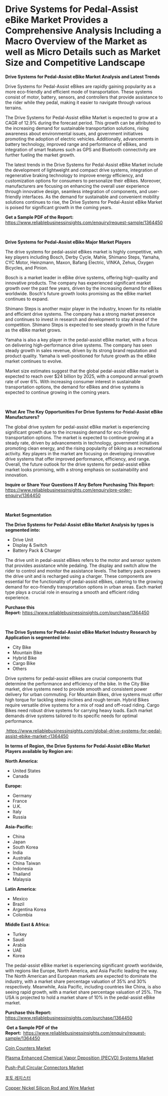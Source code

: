 <p><h1>Drive Systems for Pedal-Assist eBike Market Provides a Comprehensive Analysis Including a Macro Overview of the Market as well as Micro Details such as Market Size and Competitive Landscape</h1></p><p><strong>Drive Systems for Pedal-Assist eBike Market Analysis and Latest Trends</strong></p>
<p><p>Drive Systems for Pedal-Assist eBikes are rapidly gaining popularity as a more eco-friendly and efficient mode of transportation. These systems consist of motor, battery, sensors, and controllers that provide assistance to the rider while they pedal, making it easier to navigate through various terrains.</p><p>The Drive Systems for Pedal-Assist eBike Market is expected to grow at a CAGR of 12.9% during the forecast period. This growth can be attributed to the increasing demand for sustainable transportation solutions, rising awareness about environmental issues, and government initiatives promoting the adoption of electric vehicles. Additionally, advancements in battery technology, improved range and performance of eBikes, and integration of smart features such as GPS and Bluetooth connectivity are further fueling the market growth.</p><p>The latest trends in the Drive Systems for Pedal-Assist eBike Market include the development of lightweight and compact drive systems, integration of regenerative braking technology to improve energy efficiency, and customization options for consumers to personalize their eBikes. Moreover, manufacturers are focusing on enhancing the overall user experience through innovative design, seamless integration of components, and user-friendly interfaces. As the demand for sustainable and convenient mobility solutions continues to rise, the Drive Systems for Pedal-Assist eBike Market is poised for significant growth in the coming years.</p></p>
<p><strong>Get a Sample PDF of the Report:&nbsp;</strong> <a href="https://www.reliablebusinessinsights.com/enquiry/request-sample/1364450">https://www.reliablebusinessinsights.com/enquiry/request-sample/1364450</a></p>
<p>&nbsp;</p>
<p><strong>Drive Systems for Pedal-Assist eBike Major Market Players</strong></p>
<p><p>The drive systems for pedal-assist eBikes market is highly competitive, with key players including Bosch, Derby Cycle, Mahle, Shimano Steps, Yamaha, CYC Motor, Heinzmann, Maxon, Bafang Electric, VINKA, Zehus, Oxygen Bicycles, and Pinion. </p><p>Bosch is a market leader in eBike drive systems, offering high-quality and innovative products. The company has experienced significant market growth over the past few years, driven by the increasing demand for eBikes worldwide. Bosch's future growth looks promising as the eBike market continues to expand.</p><p>Shimano Steps is another major player in the industry, known for its reliable and efficient drive systems. The company has a strong market presence and continues to invest in research and development to stay ahead of the competition. Shimano Steps is expected to see steady growth in the future as the eBike market grows.</p><p>Yamaha is also a key player in the pedal-assist eBike market, with a focus on delivering high-performance drive systems. The company has seen steady growth in sales revenue, driven by its strong brand reputation and product quality. Yamaha is well-positioned for future growth as the eBike market continues to evolve.</p><p>Market size estimates suggest that the global pedal-assist eBike market is expected to reach over $24 billion by 2025, with a compound annual growth rate of over 6%. With increasing consumer interest in sustainable transportation options, the demand for eBikes and drive systems is expected to continue growing in the coming years.</p></p>
<p>&nbsp;</p>
<p><strong>What Are The Key Opportunities For Drive Systems for Pedal-Assist eBike Manufacturers?</strong></p>
<p><p>The global drive system for pedal-assist eBike market is experiencing significant growth due to the increasing demand for eco-friendly transportation options. The market is expected to continue growing at a steady rate, driven by advancements in technology, government initiatives promoting clean energy, and the rising popularity of biking as a recreational activity. Key players in the market are focusing on developing innovative drive systems that offer improved performance, efficiency, and range. Overall, the future outlook for the drive systems for pedal-assist eBike market looks promising, with a strong emphasis on sustainability and innovation.</p></p>
<p><strong>Inquire or Share Your Questions If Any Before Purchasing This Report:</strong> <a href="https://www.reliablebusinessinsights.com/enquiry/pre-order-enquiry/1364450">https://www.reliablebusinessinsights.com/enquiry/pre-order-enquiry/1364450</a></p>
<p>&nbsp;</p>
<p><strong>Market Segmentation</strong></p>
<p><strong>The Drive Systems for Pedal-Assist eBike Market Analysis by types is segmented into:</strong></p>
<p><ul><li>Drive Unit</li><li>Display & Switch</li><li>Battery Pack & Charger</li></ul></p>
<p><p>The drive unit in pedal-assist eBikes refers to the motor and sensor system that provides assistance while pedaling. The display and switch allow the rider to control and monitor the assistance levels. The battery pack powers the drive unit and is recharged using a charger. These components are essential for the functionality of pedal-assist eBikes, catering to the growing demand for eco-friendly transportation options in urban areas. Each market type plays a crucial role in ensuring a smooth and efficient riding experience.</p></p>
<p><strong>Purchase this Report:&nbsp;</strong><a href="https://www.reliablebusinessinsights.com/purchase/1364450">https://www.reliablebusinessinsights.com/purchase/1364450</a></p>
<p>&nbsp;</p>
<p><strong>The Drive Systems for Pedal-Assist eBike Market Industry Research by Application is segmented into:</strong></p>
<p><ul><li>City Bike</li><li>Mountain Bike</li><li>Hybrid Bike</li><li>Cargo Bike</li><li>Others</li></ul></p>
<p><p>Drive systems for pedal-assist eBikes are crucial components that determine the performance and efficiency of the bike. In the City Bike market, drive systems need to provide smooth and consistent power delivery for urban commuting. For Mountain Bikes, drive systems must offer high torque for tackling steep inclines and rough terrain. Hybrid Bikes require versatile drive systems for a mix of road and off-road riding. Cargo Bikes need robust drive systems for carrying heavy loads. Each market demands drive systems tailored to its specific needs for optimal performance.</p></p>
<p><a href="https://www.reliablebusinessinsights.com/global-drive-systems-for-pedal-assist-ebike-market-r1364450">&nbsp;https://www.reliablebusinessinsights.com/global-drive-systems-for-pedal-assist-ebike-market-r1364450</a></p>
<p><strong>In terms of Region, the Drive Systems for Pedal-Assist eBike Market Players available by Region are:</strong></p>
<p>
    <p> <strong> North America: </strong>
        <ul>
            <li>United States</li>
            <li>Canada</li>
        </ul>
        </p> 
    <p> <strong> Europe: </strong>
        <ul>
            <li>Germany</li>
            <li>France</li>
            <li>U.K.</li>
            <li>Italy</li>
            <li>Russia</li>
        </ul>
        </p> 
    <p> <strong> Asia-Pacific: </strong>
        <ul>
            <li>China</li>
            <li>Japan</li>
            <li>South Korea</li>
            <li>India</li>
            <li>Australia</li>
            <li>China Taiwan</li>
            <li>Indonesia</li>
            <li>Thailand</li>
            <li>Malaysia</li>
        </ul>
        </p> 
    <p> <strong> Latin America: </strong>
        <ul>
            <li>Mexico</li>
            <li>Brazil</li>
            <li>Argentina Korea</li>
            <li>Colombia</li>
        </ul>
        </p> 
    <p> <strong> Middle East & Africa: </strong>
        <ul>
            <li>Turkey</li>
            <li>Saudi</li>
            <li>Arabia</li>
            <li>UAE</li>
            <li>Korea</li>
        </ul>
    </p>
    </p>
<p><p>The pedal-assist eBike market is experiencing significant growth worldwide, with regions like Europe, North America, and Asia Pacific leading the way. The North American and European markets are expected to dominate the industry, with a market share percentage valuation of 35% and 30% respectively. Meanwhile, Asia Pacific, including countries like China, is also seeing rapid growth, with a market share percentage valuation of 25%. The USA is projected to hold a market share of 10% in the pedal-assist eBike market.</p></p>
<p><strong>Purchase this Report: </strong><a href="https://www.reliablebusinessinsights.com/purchase/1364450">https://www.reliablebusinessinsights.com/purchase/1364450</a></p>
<p>&nbsp;<strong>Get a Sample PDF of the Report:&nbsp;&nbsp;</strong><a href="https://www.reliablebusinessinsights.com/enquiry/request-sample/1364450">https://www.reliablebusinessinsights.com/enquiry/request-sample/1364450</a></p>
<p><strong></strong></p>
<p><p><a href="https://medium.com/@garyshaw626/coin-counters-market-forecast-global-market-trends-and-analysis-from-2024-to-2031-covered-in-153-2cb7be1c1bd8">Coin Counters Market</a></p><p><a href="https://github.com/everettacocha978ryygf/Market-Research-Report-List-1/blob/main/plasma-enhanced-chemical-vapor-deposition-pecvd-systems-market.md">Plasma Enhanced Chemical Vapor Deposition (PECVD) Systems Market</a></p><p><a href="https://github.com/gminerid/Market-Research-Report-List-1/blob/main/push-pull-circular-connectors-market.md">Push-Pull Circular Connectors Market</a></p><p><a href="https://github.com/victorsharp87978/Market-Research-Report-List-1/blob/main/8150754191651.md">포토 레지스터</a></p><p><a href="https://medium.com/@adribbs56546/copper-nickel-silicon-rod-and-wire-market-forecast-global-market-trends-and-analysis-from-2024-to-ad1fde620e9b">Copper Nickel Silicon Rod and Wire Market</a></p></p>
